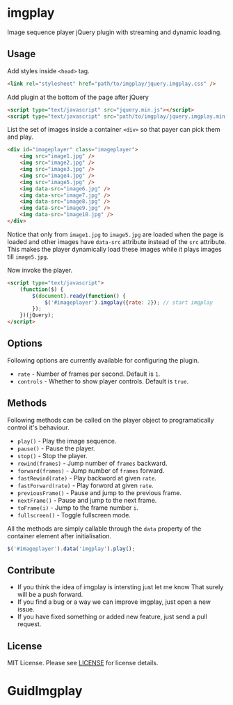 # imgplay
Image sequence player jQuery plugin with streaming and dynamic loading.

## Usage

Add styles inside `<head>` tag.

~~~html
<link rel="stylesheet" href="path/to/imgplay/jquery.imgplay.css" />
~~~

Add plugin at the bottom of the page after jQuery

~~~html
<script type="text/javascript" src="jquery.min.js"></script>
<script type="text/javascript" src="path/to/imgplay/jquery.imgplay.min.js"></script>
~~~

List the set of images inside a container `<div>` so that payer can 
pick them and play.

~~~html
<div id="imageplayer" class="imageplayer">
    <img src="image1.jpg" />
    <img src="image2.jpg" />
    <img src="image3.jpg" />
    <img src="image4.jpg" />
    <img src="image5.jpg" />
    <img data-src="image6.jpg" />
    <img data-src="image7.jpg" />
    <img data-src="image8.jpg" />
    <img data-src="image9.jpg" />
    <img data-src="image10.jpg" />
</div>
~~~

Notice that only from `image1.jpg` to `image5.jpg` are loaded when the
page is loaded and other images have `data-src` attribute instead of the
`src` attribute. This makes the player dynamically load these images 
while it plays images till `image5.jpg`.

Now invoke the player.

~~~html
<script type="text/javascript">
    (function($) {
        $(document).ready(function() {
            $('#imageplayer').imgplay({rate: 2}); // start imgplay
        });
    })(jQuery);
</script>
~~~


## Options

Following options are currently available for configuring the plugin.

- `rate` - Number of frames per second. Default is `1`.
- `controls` - Whether to show player controls. Default is `true`.


## Methods

Following methods can be called on the player object to programatically
control it's behaviour.

- `play()` - Play the image sequence.
- `pause()` - Pause the player.
- `stop()` - Stop the player.
- `rewind(frames)` - Jump number of `frames` backward.
- `forward(frames)` - Jump number of `frames` forward.
- `fastRewind(rate)` - Play backword at given `rate`.
- `fastForward(rate)` - Play forword at given `rate`.
- `previousFrame()` - Pause and jump to the previous frame.
- `nextFrame()` - Pause and jump to the next frame.
- `toFrame(i)` - Jump to the frame number `i`.
- `fullscreen()` - Toggle fullscreen mode.
    
All the methods are simply callable through the `data` property of the container 
element after initialisation.

~~~js
$('#imageplayer').data('imgplay').play();
~~~


## Contribute

- If you think the idea of imgplay is intersting just let me know
That surely will be a push forward.
- If you find a bug or a way we can improve imgplay, just open a
new issue.
- If you have fixed something or added new feature, just send a pull
request.


## License

MIT License. Please see [LICENSE](LICENSE) for license details.
# GuidImgplay
